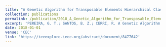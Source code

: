 ```yaml
---
title: "A Genetic Algorithm for Transposable Elements Hierarchical Classification Rule Induction"
collection: publications
permalink: /publication/2018_A_Genetic_Algorithm_for_Transposable_Elements_Hierarchical_Classification_Rule_Induction
excerpt: 'PEREIRA, G. T.; SANTOS, B. Z.; CERRI, R. A Genetic Algorithm for Transposable Elements Hierarchical Classification Rule Induction. In: IEEE Congress on Evolutionary Computation (CEC). Rio de Janeiro, Brazil. 2018.'
date: 2018-01-01
venue: 'CEC'
link: 'https://ieeexplore.ieee.org/abstract/document/8477642'
---
```

